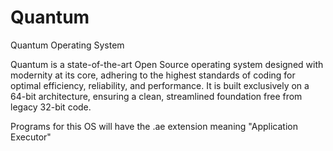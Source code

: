 # Quantum
Quantum Operating System

Quantum is a state-of-the-art Open Source operating system designed with modernity at its core, adhering to the highest standards of coding for optimal efficiency, reliability, and performance. It is built exclusively on a 64-bit architecture, ensuring a clean, streamlined foundation free from legacy 32-bit code.

Programs for this OS will have the .ae extension meaning "Application Executor"
